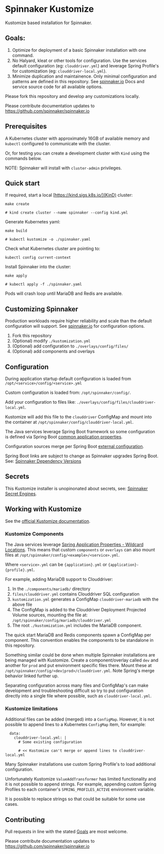 # Spinnaker Kustomize

Kustomize based installation for Spinnaker.

## Goals:

1. Optimize for deployment of a basic Spinnaker installation with one command.
1. No Halyard, kleat or other tools for configuration. Use the services default
   configuration (eg: `clouddriver.yml`) and leverage Spring Profile's for
   customization (eg: `clouddriver-local.yml`).
1. Minimize duplication and maintainence. Only minimal configuration and
   patterns are defined in this repository. See
   [spinnaker.io](https://spinnaker.io) Docs and service source code for all
   available options.

Please fork this repository and develop any customizations locally.

Please contribute documentation updates to https://github.com/spinnaker/spinnaker.io

## Prerequisites

A Kubernetes cluster with approximately 16GB of available memory and `kubectl`
configured to communicate with the cluster.

Or, for testing you can create a development cluster with `Kind` using the
commands below.

NOTE: Spinnaker will install with `cluster-admin` privileges.

## Quick start

If required, start a local [https://kind.sigs.k8s.io/](KinD) cluster:

```
make create

# kind create cluster --name spinnaker --config kind.yml
```

Generate Kubernetes yaml:

```
make build

# kubectl kustomize -o ./spinnaker.yaml
```

Check what Kubernetes cluster are pointing to:

```
kubectl config current-context
```

Install Spinnaker into the cluster:

```
make apply

# kubectl apply -f ./spinnaker.yaml
```

Pods will crash loop until MariaDB and Redis are available.

## Customizing Spinnaker

Production workloads require higher reliability and scale than the default
configuration will support. See [spinnaker.io](https://spinnaker.io) for
configuration options.

1. Fork this repository
1. (Optional) modify `./kustomization.yml`
1. (Optional) add configuration to `./overlays/config/files/`
1. (Optional) add components and overlays

## Configuration

During application startup default configuration is loaded from
`/opt/<service>/config/<service>.yml`

Custom configuration is loaded from: `/opt/spinnaker/config/`.

Add your configuration to files like: `./overlays/config/files/clouddriver-local.yml`.

Kustomize will add this file to the `clouddriver` ConfigMap and mount into the
container at `/opt/spinnaker/config/clouddriver-local.yml`.

The Java services leverage Spring Boot framework so some configuration is
defined via Spring Boot [common application properties](https://docs.spring.io/spring-boot/docs/2.4.13/reference/html/appendix-application-properties.html#common-application-properties).

Configuration sources merge per Spring Boot [external configuration](https://docs.spring.io/spring-boot/docs/2.4.13/reference/html/spring-boot-features.html#boot-features-external-config).

Spring Boot links are subject to change as Spinnaker upgrades Spring Boot.
See: [Spinnaker Dependency Versions](https://github.com/spinnaker/kork/blob/master/spinnaker-dependencies/spinnaker-dependencies.gradle)

## Secrets

This Kustomize installer is unopinonated about secrets, see:
[Spinnaker Secret Engines](https://spinnaker.io/docs/reference/halyard/secrets/#non-halyard-configuration).

## Working with Kustomize

See the [official Kustomize documentation](https://kubectl.docs.kubernetes.io/references/kustomize/).

### Kustomize Components

The Java services leverage [Spring Application Properties - Wildcard Locations](https://docs.spring.io/spring-boot/docs/current/reference/html/features.html#features.external-config.files.wildcard-locations).
This means that custom `components` or `overlays` can also mount files at
`/opt/spinnaker/config/<example>/<service>.yml`.

Where `<service>.yml` can be `{application}.yml` or `{application}-{profile}.yml`.

For example, adding MariaDB support to Clouddriver:

1. In the `./components/mariadb/` directory
1. `files/clouddriver.yml` contains Clouddriver SQL configuration
1. `kustomization.yml` generates a ConfigMap `clouddriver-mariadb` with the
   above file
1. The ConfigMap is added to the Clouddriver Deployment Projected Volume
   sources, mounting the file at: `/opt/spinnaker/config/mariadb/clouddriver.yml`
1. The root `./kustomization.yml` includes the MariaDB component.

The quick start MariaDB and Redis components spawn a ConfigMap per component.
This convention enables the components to be standalone in this repository.

Something similar could be done when multiple Spinnaker installations are
being managed with Kustomize. Create a component/overlay called `dev` and
another for `prod` and put environment specific files there. Mount these at
`/opt/spinnaker/config/<dev|prod>/clouddriver.yml`. Note Spring's merge
behavior linked further up.

Separating configuration across many files and ConfigMap's can make development
and troubleshooting difficult so try to put configuration directly into a
single file where possible, such as `clouddriver-local.yml`.

### Kustomize limitations

Additional files can be added (merged) into a `ConfigMap`. However, it is not
possible to append lines to a Kubernetes `ConfigMap` item, for example:

```
  data:
    clouddriver-local.yml: |
      # Some existing configuration

      # << Kustomize can't merge or append lines to clouddriver-local.yml
```

Many Spinnaker installations use custom Spring Profile's to load additional
configuration.

Unfortunately Kustomize `ValueAddTransformer` has limited functionality and
it is not possible to append strings. For example, appending custom Spring
Profiles to each container's `SPRING_PROFILES_ACTIVE` environment variable.

It is possible to replace strings so that could be suitable for some use cases.

## Contributing

Pull requests in line with the stated [Goals](#goals) are most welcome.

Please contribute documentation updates to https://github.com/spinnaker/spinnaker.io
